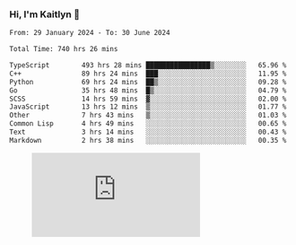 ### Hi, I'm Kaitlyn 👋
<!--START_SECTION:waka-->

```txt
From: 29 January 2024 - To: 30 June 2024

Total Time: 740 hrs 26 mins

TypeScript        493 hrs 28 mins ████████████████▒░░░░░░░░   65.96 %
C++               89 hrs 24 mins  ███░░░░░░░░░░░░░░░░░░░░░░   11.95 %
Python            69 hrs 24 mins  ██▒░░░░░░░░░░░░░░░░░░░░░░   09.28 %
Go                35 hrs 48 mins  █▒░░░░░░░░░░░░░░░░░░░░░░░   04.79 %
SCSS              14 hrs 59 mins  ▓░░░░░░░░░░░░░░░░░░░░░░░░   02.00 %
JavaScript        13 hrs 12 mins  ▒░░░░░░░░░░░░░░░░░░░░░░░░   01.77 %
Other             7 hrs 43 mins   ▒░░░░░░░░░░░░░░░░░░░░░░░░   01.03 %
Common Lisp       4 hrs 49 mins   ░░░░░░░░░░░░░░░░░░░░░░░░░   00.65 %
Text              3 hrs 14 mins   ░░░░░░░░░░░░░░░░░░░░░░░░░   00.43 %
Markdown          2 hrs 38 mins   ░░░░░░░░░░░░░░░░░░░░░░░░░   00.35 %
```

<!--END_SECTION:waka-->

<figure><embed src="https://wakatime.com/share/@018d58bc-3d22-46c9-b2d7-4ed36fb8172d/243b5d9b-77cd-4133-89ff-dcc8f225fa18.svg"></embed></figure>
